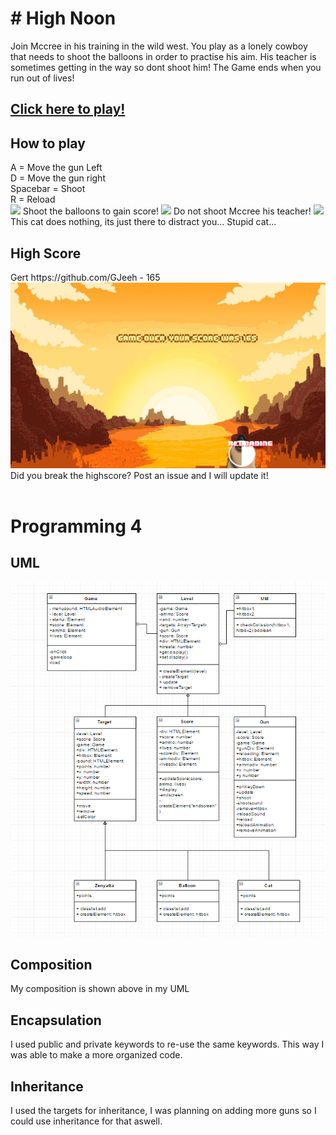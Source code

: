 <h1># High Noon</h1>

Join Mccree in his training in the wild west. You play as a lonely cowboy that needs to shoot the balloons in order to practise his aim. His teacher is sometimes getting in the way so dont shoot him! The Game ends when you run out of lives!

<h2><a href="https://harisspahija.github.io/HighNoon/">Click here to play!</a></h2>
<h2>How to play</h2>
A = Move the gun Left<br>
D = Move the gun right<br>
Spacebar = Shoot<br>
R = Reload<br>
<img src="docs/images/balloon.gif">
Shoot the balloons to gain score!
<img src="docs/images/zenyatta.gif">
Do not shoot Mccree his teacher!
<img src="docs/images/cat.gif">
This cat does nothing, its just there to distract you... Stupid cat...

<h2>High Score</h2>
Gert https://github.com/GJeeh - 165<br>
<img src= "highscore2562017.png">
<br>
Did you break the highscore? Post an issue and I will update it!
<br>
<br>
<h1>Programming 4</h1>
<h2>UML</h2>
<img src= "uml.png">

<h2>Composition</h2>
My composition is shown above in my UML

<h2>Encapsulation</h2>
I used public and private keywords to re-use the same keywords. This way I was able to make a more organized code.

<h2>Inheritance</h2>
I used the targets for inheritance, I was planning on adding more guns so I could use inheritance for that aswell.
